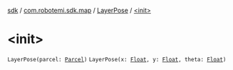 [sdk](../../index.md) / [com.robotemi.sdk.map](../index.md) / [LayerPose](index.md) / [&lt;init&gt;](./-init-.md)

# &lt;init&gt;

`LayerPose(parcel: `[`Parcel`](https://developer.android.com/reference/android/os/Parcel.html)`)`
`LayerPose(x: `[`Float`](https://kotlinlang.org/api/latest/jvm/stdlib/kotlin/-float/index.html)`, y: `[`Float`](https://kotlinlang.org/api/latest/jvm/stdlib/kotlin/-float/index.html)`, theta: `[`Float`](https://kotlinlang.org/api/latest/jvm/stdlib/kotlin/-float/index.html)`)`